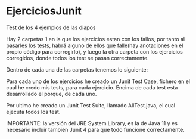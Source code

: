 # EjerciciosJunit
Test de los 4 ejemplos de las diapos

Hay 2 carpetas 1 en la que los ejercicios estan con los fallos, por tanto al pasarles los tests, habrá alguno de ellos que falle(hay anotaciones en el propio código para corregirlo), y luego la otra carpeta con los ejercicios corregidos, donde todos los test se pasan correctamente.

Dentro de cada una de las carpetas tenemos lo siguiente:

Para cada uno de los ejercicios he creado un Junit Test Case, fichero en el cual he credo mis tests, para cada ejercicio. Encima de cada test esta desarrollado el porque, de cada uno.

Por ultimo he creado un Junit Test Suite, llamado AllTest.java, el cual ejecuta todos los test.

IMPORTANTE: la versión del JRE System Library, es la de Java 11 y es necesario incluir tambien Junit 4 para que todo funcione correctamente.
